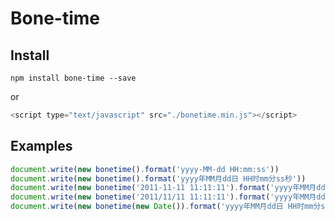 # Bone-time

## Install

```
npm install bone-time --save
```
or
```javascript
<script type="text/javascript" src="./bonetime.min.js"></script>
```

## Examples

```javascript
document.write(new bonetime().format('yyyy-MM-dd HH:mm:ss'))
document.write(new bonetime().format('yyyy年MM月dd日 HH时mm分ss秒'))
document.write(new bonetime('2011-11-11 11:11:11').format('yyyy年MM月dd日 HH时mm分ss秒'))
document.write(new bonetime('2011/11/11 11:11:11').format('yyyy年MM月dd日 HH时mm分ss秒'))
document.write(new bonetime(new Date()).format('yyyy年MM月dd日 HH时mm分ss秒'))
```
